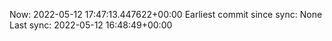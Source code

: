 Now: 2022-05-12 17:47:13.447622+00:00 Earliest commit since sync: None Last sync: 2022-05-12 16:48:49+00:00

